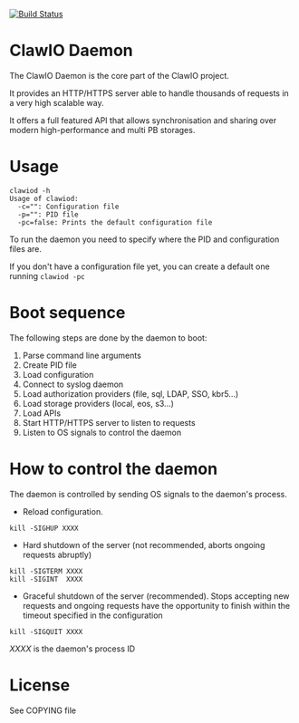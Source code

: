 [![Build Status](https://travis-ci.org/clawio/clawiod.svg?branch=master)](https://travis-ci.org/clawio/clawiod)

# ClawIO Daemon
The ClawIO Daemon is the core part of the ClawIO project.

It provides an HTTP/HTTPS server able to handle thousands of requests in a very high scalable way.

It offers a full featured API that allows synchronisation and sharing over modern high-performance and multi PB storages.
 
# Usage
```
clawiod -h
Usage of clawiod:
  -c="": Configuration file
  -p="": PID file
  -pc=false: Prints the default configuration file
```
To run the daemon you need to specify where the PID and configuration files are.

If you don't have a configuration file yet,  you can create a default one running ```clawiod -pc```

# Boot sequence
The following steps are done by the daemon to boot:

1. Parse command line arguments
2. Create PID file
3. Load configuration
4. Connect to syslog daemon
5. Load authorization providers (file, sql, LDAP, SSO, kbr5...)
6. Load storage providers (local, eos, s3...)
7. Load APIs
8. Start HTTP/HTTPS server to listen to requests
9. Listen to OS signals to control the daemon

# How to control the daemon
The daemon is controlled by sending OS signals to the daemon's process.

- Reload configuration.
```
kill -SIGHUP XXXX
```
- Hard shutdown of the server (not recommended, aborts ongoing requests abruptly)
```
kill -SIGTERM XXXX
kill -SIGINT  XXXX
```
- Graceful shutdown of the server (recommended). Stops accepting new requests and ongoing requests have the opportunity to finish within the timeout specified in the configuration
```
kill -SIGQUIT XXXX
```

*XXXX* is the daemon's process ID

# License
See COPYING file
